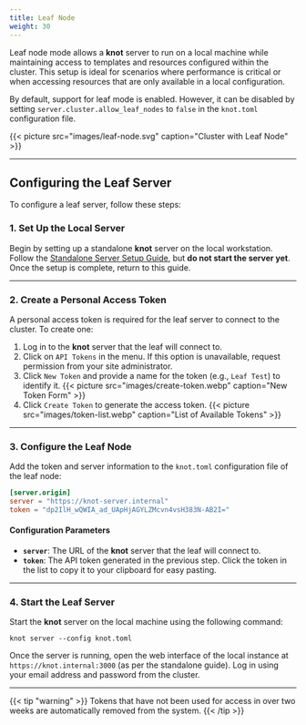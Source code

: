 ```yaml
---
title: Leaf Node
weight: 30
---
```


Leaf node mode allows a **knot** server to run on a local machine while maintaining access to templates and resources configured within the cluster. This setup is ideal for scenarios where performance is critical or when accessing resources that are only available in a local configuration.

By default, support for leaf mode is enabled. However, it can be disabled by setting `server.cluster.allow_leaf_nodes` to `false` in the `knot.toml` configuration file.

{{< picture src="images/leaf-node.svg" caption="Cluster with Leaf Node" >}}

---

## Configuring the Leaf Server

To configure a leaf server, follow these steps:

### 1. Set Up the Local Server

Begin by setting up a standalone **knot** server on the local workstation. Follow the [Standalone Server Setup Guide](../../quick-start/standalone/server-setup/), but **do not start the server yet**. Once the setup is complete, return to this guide.

---

### 2. Create a Personal Access Token

A personal access token is required for the leaf server to connect to the cluster. To create one:

1. Log in to the **knot** server that the leaf will connect to.
2. Click on `API Tokens` in the menu. If this option is unavailable, request permission from your site administrator.
3. Click `New Token` and provide a name for the token (e.g., `Leaf Test`) to identify it.
   {{< picture src="images/create-token.webp" caption="New Token Form" >}}
4. Click `Create Token` to generate the access token.
   {{< picture src="images/token-list.webp" caption="List of Available Tokens" >}}

---

### 3. Configure the Leaf Node

Add the token and server information to the `knot.toml` configuration file of the leaf node:

```toml
[server.origin]
server = "https://knot-server.internal"
token = "dp2IlH_wQWIA_ad_UApHjAGYLZMcvn4vsH383N-AB2I="
```

#### Configuration Parameters

- **`server`**: The URL of the **knot** server that the leaf will connect to.
- **`token`**: The API token generated in the previous step. Click the token in the list to copy it to your clipboard for easy pasting.

---

### 4. Start the Leaf Server

Start the **knot** server on the local machine using the following command:

```shell
knot server --config knot.toml
```

Once the server is running, open the web interface of the local instance at `https://knot.internal:3000` (as per the standalone guide). Log in using your email address and password from the cluster.

---

{{< tip "warning" >}}
Tokens that have not been used for access in over two weeks are automatically removed from the system.
{{< /tip >}}

